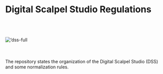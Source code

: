 # Digital Scalpel Studio Regulations
<div align=‘center’>
<br/><br/><br/>
<img src=‘https://raw.githubusercontent.com/DSSDEVELOP/DSS-Resources/master/DSS%20Official/ALPHA/Normal/DSS_Cfull.png’ alt=‘dss-full logo’ />
<br/><br/><br/><br/>
The repository states the organization of the Digital Scalpel Studio (DSS) and some normalization rules.